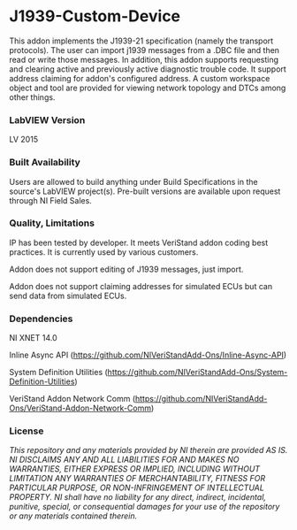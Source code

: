 J1939-Custom-Device
===================

This addon implements the J1939-21 specification (namely the transport protocols). The user can import j1939 messages from a .DBC file and then read or write those messages. In addition, this addon supports requesting and clearing active and previously active diagnostic trouble code. It support address claiming for addon's configured address. A custom workspace object and tool are provided for viewing network topology and DTCs among other things.

### LabVIEW Version ###

LV 2015

### Built Availability ###

Users are allowed to build anything under Build Specifications in the source's LabVIEW project(s).  Pre-built versions are available upon request through NI Field Sales.

### Quality, Limitations ###

IP has been tested by developer. It meets VeriStand addon coding best practices. It is currently used by various customers.

Addon does not support editing of J1939 messages, just import.

Addon does not support claiming addresses for simulated ECUs but can send data from simulated ECUs.

### Dependencies ###

NI XNET 14.0

Inline Async API (https://github.com/NIVeriStandAdd-Ons/Inline-Async-API)

System Definition Utilities (https://github.com/NIVeriStandAdd-Ons/System-Definition-Utilities)

VeriStand Addon Network Comm (https://github.com/NIVeriStandAdd-Ons/VeriStand-Addon-Network-Comm)

### License ###

*This repository and any materials provided by NI therein are provided AS IS. NI DISCLAIMS ANY AND ALL LIABILITIES FOR AND MAKES NO WARRANTIES, EITHER EXPRESS OR IMPLIED, INCLUDING WITHOUT LIMITATION ANY WARRANTIES OF MERCHANTABILITY, FITNESS FOR  PARTICULAR PURPOSE, OR NON-INFRINGEMENT OF INTELLECTUAL PROPERTY. NI shall have no liability for any direct, indirect, incidental, punitive, special, or consequential damages for your use of the repository or any materials contained therein.*
